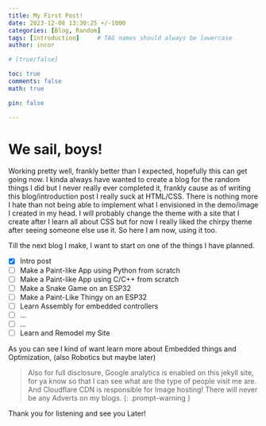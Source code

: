 ```yaml
---
title: My First Post!
date: 2023-12-08 13:30:25 +/-1000
categories: [Blog, Random]
tags: [introduction]     # TAG names should always be lowercase
author: incor   

# [true/false]

toc: true 
comments: false
math: true

pin: false

---
```


# We sail, boys!

Working pretty well, frankly better than I expected, hopefully this can get going now. I kinda always have wanted to create a blog for the random things I did but I never really ever completed it, frankly cause as of writing this blog/introduction post I really suck at HTML/CSS. There is nothing more I hate than not being able to implement what I envisioned in the demo/image I created in my head. I will probably change the theme with a site that I create after I learn all about CSS but for now I really liked the chirpy theme after seeing someone else use it. So here I am now, using it too.

Till the next blog I make, I want to start on one of the things I have planned.

- [x] Intro post
- [ ] Make a Paint-like App using Python from scratch
- [ ] Make a Paint-like App using C/C++ from scratch
- [ ] Make a Snake Game on an ESP32
- [ ] Make a Paint-Like Thingy on an ESP32
- [ ] Learn Assembly for embedded controllers
- [ ] ...
- [ ] ...
- [ ] Learn and Remodel my Site

As you can see I kind of want learn more about Embedded things and Optimization, (also Robotics but maybe later)

> Also for full disclosure, Google analytics is enabled on this jekyll site, for ya know so that I can see what are the type of people visit me are. And Cloudflare CDN is responsible for Image hosting! There will never be any Adverts on my blogs.
{: .prompt-warning }

Thank you for listening and see you Later!

